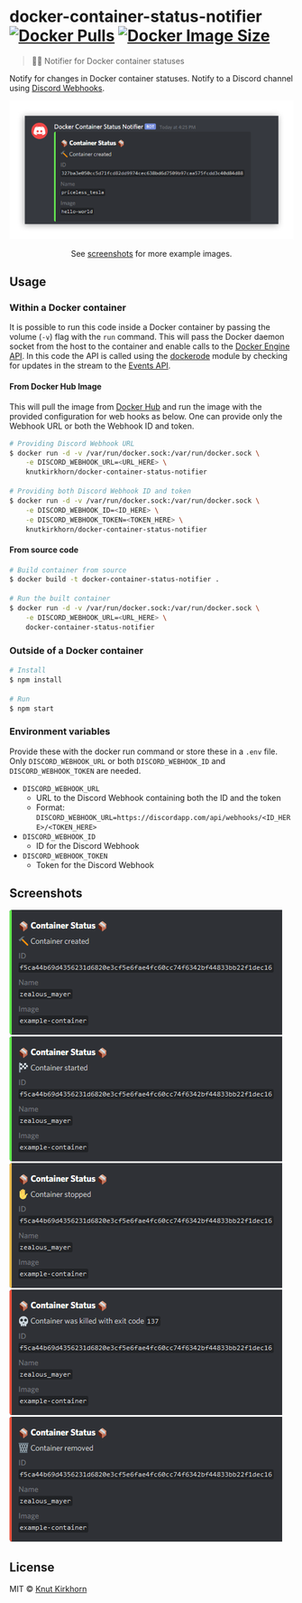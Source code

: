 # docker-container-status-notifier [![Docker Pulls](https://img.shields.io/docker/pulls/knutkirkhorn/docker-container-status-notifier)](https://hub.docker.com/r/knutkirkhorn/docker-container-status-notifier) [![Docker Image Size](https://badgen.net/docker/size/knutkirkhorn/docker-container-status-notifier)](https://hub.docker.com/r/knutkirkhorn/docker-container-status-notifier)
> 🐳⏰ Notifier for Docker container statuses

Notify for changes in Docker container statuses. Notify to a Discord channel using [Discord Webhooks](https://discordapp.com/developers/docs/resources/webhook).

<div align="center">
	<img src="https://raw.githubusercontent.com/Knutakir/docker-container-status-notifier/master/media/top-image.png" alt="Container status notification example">
	<p>See <a href="https://github.com/Knutakir/docker-container-status-notifier#Screenshots">screenshots</a> for more example images.</p>
</div>

## Usage
### Within a Docker container
It is possible to run this code inside a Docker container by passing the volume (`-v`) flag with the `run` command. This will pass the Docker daemon socket from the host to the container and enable calls to the [Docker Engine API](https://docs.docker.com/engine/api/latest). In this code the API is called using the [dockerode](https://github.com/apocas/dockerode) module by checking for updates in the stream to the [Events API](https://docs.docker.com/engine/api/v1.40/#operation/SystemEvents).

#### From Docker Hub Image
This will pull the image from [Docker Hub](https://hub.docker.com/) and run the image with the provided configuration for web hooks as below. One can provide only the Webhook URL or both the Webhook ID and token.

```sh
# Providing Discord Webhook URL
$ docker run -d -v /var/run/docker.sock:/var/run/docker.sock \
    -e DISCORD_WEBHOOK_URL=<URL_HERE> \
    knutkirkhorn/docker-container-status-notifier

# Providing both Discord Webhook ID and token
$ docker run -d -v /var/run/docker.sock:/var/run/docker.sock \
    -e DISCORD_WEBHOOK_ID=<ID_HERE> \
    -e DISCORD_WEBHOOK_TOKEN=<TOKEN_HERE> \
    knutkirkhorn/docker-container-status-notifier
```

#### From source code
```sh
# Build container from source
$ docker build -t docker-container-status-notifier .

# Run the built container
$ docker run -d -v /var/run/docker.sock:/var/run/docker.sock \
    -e DISCORD_WEBHOOK_URL=<URL_HERE> \
    docker-container-status-notifier
```

### Outside of a Docker container
```sh
# Install
$ npm install

# Run
$ npm start
```

### Environment variables
Provide these with the docker run command or store these in a `.env` file. Only `DISCORD_WEBHOOK_URL` or both `DISCORD_WEBHOOK_ID` and `DISCORD_WEBHOOK_TOKEN` are needed.

- `DISCORD_WEBHOOK_URL`
    - URL to the Discord Webhook containing both the ID and the token
    - Format: `DISCORD_WEBHOOK_URL=https://discordapp.com/api/webhooks/<ID_HERE>/<TOKEN_HERE>`
- `DISCORD_WEBHOOK_ID`
    - ID for the Discord Webhook
- `DISCORD_WEBHOOK_TOKEN`
    - Token for the Discord Webhook

## Screenshots
![Container created](https://raw.githubusercontent.com/Knutakir/docker-container-status-notifier/master/media/container-created.png)
![Container started](https://raw.githubusercontent.com/Knutakir/docker-container-status-notifier/master/media/container-started.png)
![Container stopped](https://raw.githubusercontent.com/Knutakir/docker-container-status-notifier/master/media/container-stopped.png)
![Container killed](https://raw.githubusercontent.com/Knutakir/docker-container-status-notifier/master/media/container-killed.png)
![Container removed](https://raw.githubusercontent.com/Knutakir/docker-container-status-notifier/master/media/container-removed.png)

## License
MIT © [Knut Kirkhorn](https://github.com/Knutakir/docker-container-status-notifier/blob/master/LICENSE)
